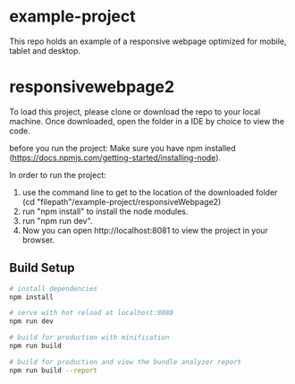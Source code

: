 # example-project
This repo holds an example of a responsive webpage optimized for mobile, tablet and desktop.

# responsivewebpage2

To load this project, please clone or download the repo to your local machine. Once downloaded, open the folder in a IDE by choice to view the code. 

before you run the project: Make sure you have npm installed (https://docs.npmjs.com/getting-started/installing-node).

In order to run the project:
1. use the command line to get to the location of the downloaded folder (cd "filepath"/example-project/responsiveWebpage2)
2. run "npm install" to install the node modules. 
3. run "npm run dev".
4. Now you can open http://localhost:8081 to view the project in your browser.

## Build Setup

``` bash
# install dependencies
npm install

# serve with hot reload at localhost:8080
npm run dev

# build for production with minification
npm run build

# build for production and view the bundle analyzer report
npm run build --report
```

